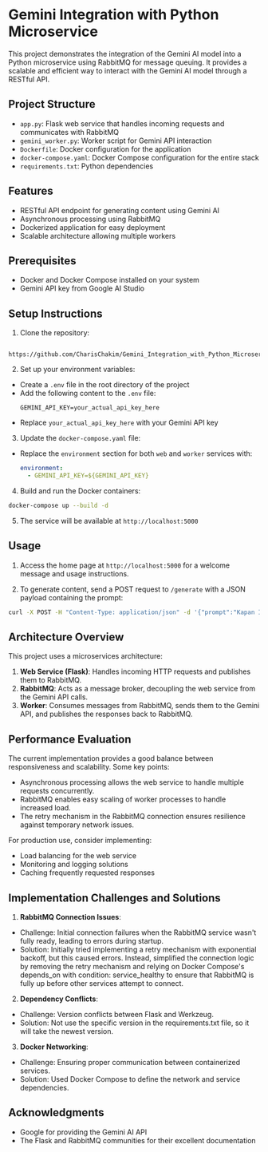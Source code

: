 # Gemini Integration with Python Microservice

This project demonstrates the integration of the Gemini AI model into a Python microservice using RabbitMQ for message queuing. It provides a scalable and efficient way to interact with the Gemini AI model through a RESTful API.

## Project Structure

- `app.py`: Flask web service that handles incoming requests and communicates with RabbitMQ
- `gemini_worker.py`: Worker script for Gemini API interaction
- `Dockerfile`: Docker configuration for the application
- `docker-compose.yaml`: Docker Compose configuration for the entire stack
- `requirements.txt`: Python dependencies

## Features

- RESTful API endpoint for generating content using Gemini AI
- Asynchronous processing using RabbitMQ
- Dockerized application for easy deployment
- Scalable architecture allowing multiple workers

## Prerequisites

- Docker and Docker Compose installed on your system
- Gemini API key from Google AI Studio

## Setup Instructions

1. Clone the repository:
 ```url
  https://github.com/CharisChakim/Gemini_Integration_with_Python_Microservicece.git
  ```

2. Set up your environment variables:
- Create a `.env` file in the root directory of the project
- Add the following content to the `.env` file:
  ```
  GEMINI_API_KEY=your_actual_api_key_here
  ```
- Replace `your_actual_api_key_here` with your Gemini API key

3. Update the `docker-compose.yaml` file:
- Replace the `environment` section for both `web` and `worker` services with:
  ```yaml
  environment:
    - GEMINI_API_KEY=${GEMINI_API_KEY}
  ```

4. Build and run the Docker containers:
```bash
docker-compose up --build -d
```
5. The service will be available at `http://localhost:5000`

## Usage

1. Access the home page at `http://localhost:5000` for a welcome message and usage instructions.

2. To generate content, send a POST request to `/generate` with a JSON payload containing the prompt:
```bash
curl -X POST -H "Content-Type: application/json" -d '{"prompt":"Kapan Indonesia Merdeka?"}' http://localhost:5000/generate
```
## Architecture Overview

This project uses a microservices architecture:

1. **Web Service (Flask)**: Handles incoming HTTP requests and publishes them to RabbitMQ.
2. **RabbitMQ**: Acts as a message broker, decoupling the web service from the Gemini API calls.
3. **Worker**: Consumes messages from RabbitMQ, sends them to the Gemini API, and publishes the responses back to RabbitMQ.

## Performance Evaluation

The current implementation provides a good balance between responsiveness and scalability. Some key points:

- Asynchronous processing allows the web service to handle multiple requests concurrently.
- RabbitMQ enables easy scaling of worker processes to handle increased load.
- The retry mechanism in the RabbitMQ connection ensures resilience against temporary network issues.

For production use, consider implementing:
- Load balancing for the web service
- Monitoring and logging solutions
- Caching frequently requested responses

## Implementation Challenges and Solutions

1. **RabbitMQ Connection Issues**: 
- Challenge: Initial connection failures when the RabbitMQ service wasn't fully ready, leading to errors during startup.
- Solution: Initially tried implementing a retry mechanism with exponential backoff, but this caused errors. Instead, simplified the connection logic by removing the retry mechanism and relying on Docker Compose's depends_on with condition: service_healthy to ensure that RabbitMQ is fully up before other services attempt to connect.

2. **Dependency Conflicts**: 
- Challenge: Version conflicts between Flask and Werkzeug.
- Solution: Not use the specific version in the requirements.txt file, so it will take the newest version.

3. **Docker Networking**: 
- Challenge: Ensuring proper communication between containerized services.
- Solution: Used Docker Compose to define the network and service dependencies.

## Acknowledgments

- Google for providing the Gemini AI API
- The Flask and RabbitMQ communities for their excellent documentation